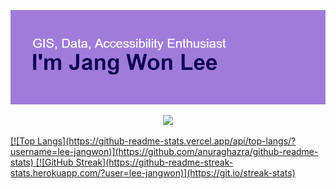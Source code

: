 ![Header](header.png)
<p align="center">
  <a href="https://hits.seeyoufarm.com"><img src="https://hits.seeyoufarm.com/api/count/incr/badge.svg?url=https%3A%2F%2Fgithub.com%2Flee-jangwon&count_bg=%2379C83D&title_bg=%23555555&icon=ifood.svg&icon_color=%23E7E7E7&title=hits&edge_flat=false"/></a>
</p>
<p>
  <a href="https://github-readme-stats.vercel.app/api/top-langs/?username=lee-jangwon">
</p>
[![Top Langs](https://github-readme-stats.vercel.app/api/top-langs/?username=lee-jangwon)](https://github.com/anuraghazra/github-readme-stats)
[![GitHub Streak](https://github-readme-streak-stats.herokuapp.com/?user=lee-jangwon)](https://git.io/streak-stats)
